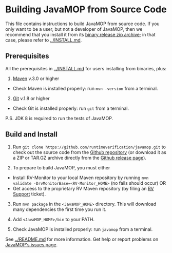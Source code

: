 # Building JavaMOP from Source Code

This file contains instructions to build JavaMOP from source code.
If you only want to be a user, but not a developer of JavaMOP, then we
recommend that you install it from its
[binary release zip archive](http://fsl.cs.illinois.edu/index.php/JavaMOP4);
in that case, please refer to [../INSTALL.md](../INSTALL.md).

## Prerequisites

All the prerequisites in [../INSTALL.md](../INSTALL.md) for users
installing from binaries, plus:

1. [Maven](http://maven.apache.org/download.cgi)
v.3.0 or higher
 * Check Maven is installed properly: run `mvn -version` from a terminal.
2. [Git](http://git-scm.com/book/en/Getting-Started-Installing-Git)
v.1.8 or higher
 * Check Git is installed properly: run `git` from a terminal.

P.S. JDK 8 is required to run the tests of JavaMOP.

## Build and Install

1. Run `git clone https://github.com/runtimeverification/javamop.git`
to check out the source code from the
[Github repository](https://github.com/runtimeverification/javamop/)
(or download it as a ZIP or TAR.GZ archive directly from the
[Github release page](https://github.com/runtimeverification/javamop/releases)).

2. To prepare to build JavaMOP, you must either
  - Install RV-Monitor to your local Maven repository by running 
    `mvn validate -DrvMonitorBase=<RV-Monitor_HOME>` (no fails should occur) OR
  - Get access to the proprietary RV Maven repository 
    (by filing an [RV Support](http://runtimeverification.com/support) ticket).

3. Run `mvn package` in the `<JavaMOP_HOME>` directory.
This will download many dependencies the first time you run it.

4. Add `<JavaMOP_HOME>/bin` to your PATH.

5. Check JavaMOP is installed properly: run `javamop` from a
   terminal.

See [../README.md](../README.md) for more information.
Get help or report problems on
[JavaMOP's issues page](https://github.com/runtimeverification/javamop/issues).
